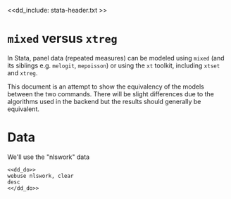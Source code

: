 <<dd_include: stata-header.txt >>

# `mixed` versus `xtreg`

In Stata, panel data (repeated measures) can be modeled using `mixed` (and its siblings e.g. `melogit`, `mepoisson`) or using the `xt` toolkit,
including `xtset` and `xtreg`.

This document is an attempt to show the equivalency of the models between the two commands. There will be slight differences due to the algorithms
used in the backend but the results should generally be equivalent.

# Data

We'll use the "nlswork" data

~~~~
<<dd_do>>
webuse nlswork, clear
desc
<</dd_do>>
~~~~
